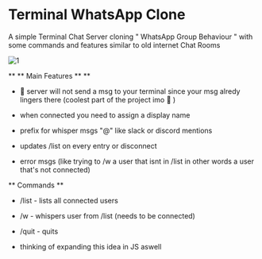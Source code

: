 # Terminal WhatsApp Clone

A simple Terminal Chat Server cloning " WhatsApp Group Behaviour " with some commands and features similar to old internet Chat Rooms

![1](https://github.com/martimAredeSantos/Simple-terminal-WhatsAppClone/assets/147712420/5735a234-1eee-4c4b-83d1-e3e793de6931)

** ** Main Features ** **

- 👀 server will not send a msg to your terminal since your msg alredy lingers there (coolest part of the project imo 👀 )
- when connected you need to assign a display name
  
- prefix for whisper msgs "@" like slack or discord mentions
- updates /list on every entry or disconnect
- error msgs (like trying to /w a user that isnt in /list in other words a user that's not connected)

** Commands **
- /list - lists all connected users
- /w - whispers user from /list (needs to be connected)
- /quit - quits

- thinking of expanding this idea in JS aswell 

